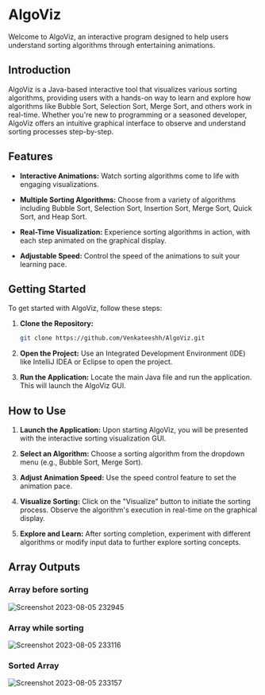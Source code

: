 
# AlgoViz

Welcome to AlgoViz, an interactive program designed to help users understand sorting algorithms through entertaining animations.

## Introduction

AlgoViz is a Java-based interactive tool that visualizes various sorting algorithms, providing users with a hands-on way to learn and explore how algorithms like Bubble Sort, Selection Sort, Merge Sort, and others work in real-time. Whether you're new to programming or a seasoned developer, AlgoViz offers an intuitive graphical interface to observe and understand sorting processes step-by-step.

## Features

- **Interactive Animations:** Watch sorting algorithms come to life with engaging visualizations.
  
- **Multiple Sorting Algorithms:** Choose from a variety of algorithms including Bubble Sort, Selection Sort, Insertion Sort, Merge Sort, Quick Sort, and Heap Sort.

- **Real-Time Visualization:** Experience sorting algorithms in action, with each step animated on the graphical display.

- **Adjustable Speed:** Control the speed of the animations to suit your learning pace.

## Getting Started

To get started with AlgoViz, follow these steps:

1. **Clone the Repository:**
   ```bash
   git clone https://github.com/Venkateeshh/AlgoViz.git
   ```

2. **Open the Project:**
   Use an Integrated Development Environment (IDE) like IntelliJ IDEA or Eclipse to open the project.

3. **Run the Application:**
   Locate the main Java file and run the application. This will launch the AlgoViz GUI.

## How to Use

1. **Launch the Application:**
   Upon starting AlgoViz, you will be presented with the interactive sorting visualization GUI.

2. **Select an Algorithm:**
   Choose a sorting algorithm from the dropdown menu (e.g., Bubble Sort, Merge Sort).

3. **Adjust Animation Speed:**
   Use the speed control feature to set the animation pace.

4. **Visualize Sorting:**
   Click on the "Visualize" button to initiate the sorting process. Observe the algorithm's execution in real-time on the graphical display.

5. **Explore and Learn:**
   After sorting completion, experiment with different algorithms or modify input data to further explore sorting concepts.

## Array Outputs
### Array before sorting
 ![Screenshot 2023-08-05 232945](https://github.com/Venkateeshh/Sorting-Visualizer/assets/117290841/5c303a3c-2ecc-49f5-aa3e-0ae59ce1b8e8)

### Array while sorting
 ![Screenshot 2023-08-05 233116](https://github.com/Venkateeshh/Sorting-Visualizer/assets/117290841/b8af522d-31ae-4bdd-8718-4ff40aa609af)

### Sorted Array
 ![Screenshot 2023-08-05 233157](https://github.com/Venkateeshh/Sorting-Visualizer/assets/117290841/9dd1c72c-de88-46ac-aa85-4665a3c4e3e1)


